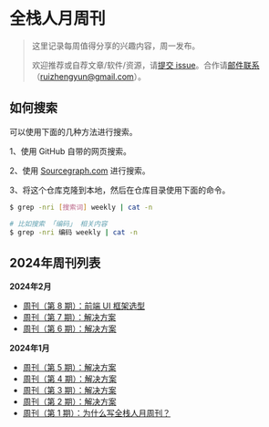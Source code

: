 # 全栈人月周刊

> 这里记录每周值得分享的兴趣内容，周一发布。
>
> 欢迎推荐或自荐文章/软件/资源，请[提交 issue](https://github.com/fullstackren/fullstackren.github.io/issues)。合作请<a href="mailto:ruizhengyun@gmail.com" target="_blank">邮件联系</a>（ruizhengyun@gmail.com）。

## 如何搜索

可以使用下面的几种方法进行搜索。

1、使用 GitHub 自带的网页搜索。

2、使用 [Sourcegraph.com](https://sourcegraph.com/github.com/fullstackren/fullstackren.github.io) 进行搜索。

3、将这个仓库克隆到本地，然后在仓库目录使用下面的命令。

```sh
$ grep -nri [搜索词] weekly | cat -n

# 比如搜索 「编码」 相关内容
$ grep -nri 编码 weekly | cat -n
```

## 2024年周刊列表

**2024年2月**

- [周刊（第 8 期）：前端 UI 框架选型](./weekly-0008.md)
- [周刊（第 7 期）：解决方案](./weekly-0007.md)
- [周刊（第 6 期）：解决方案](./weekly-0006.md)

**2024年1月**

- [周刊（第 5 期）：解决方案](./weekly-0005.md)
- [周刊（第 4 期）：解决方案](./weekly-0004.md)
- [周刊（第 3 期）：解决方案](./weekly-0003.md)
- [周刊（第 2 期）：解决方案](./weekly-0002.md)
- [周刊（第 1 期）：为什么写全栈人月周刊？](./weekly-0001.md)